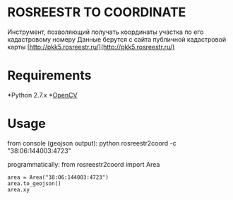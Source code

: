 ROSREESTR TO COORDINATE
=======================
Инструмент, позволяющий получать координаты участка по его кадастровому номеру
Данные берутся с сайта публичной кадастровой карты [http://pkk5.rosreestr.ru/](http://pkk5.rosreestr.ru/)

# Requirements

*Python 2.7.x
*[OpenCV](http://opencv.org/)

# Usage

from console (geojson output):
    python rosreestr2coord -c "38:06:144003:4723"
    
programmatically:
    from rosreestr2coord import Area
    
    area = Area("38:06:144003:4723")
    area.to_geojson()
    area.xy
